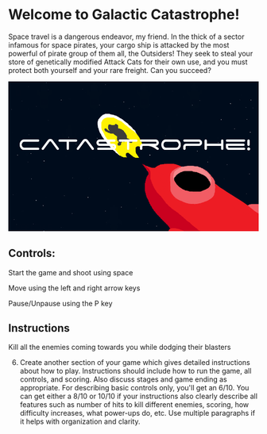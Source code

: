 # Welcome to Galactic Catastrophe!

Space travel is a dangerous endeavor, my friend. In the thick of a sector infamous for space pirates, your cargo ship is attacked by the most powerful of pirate group of them all, the Outsiders! They seek to steal your store of genetically modified Attack Cats for their own use, and you must protect both yourself and your rare freight. Can you succeed?

![alt text](https://raw.githubusercontent.com/meduka/space-shooter-game/master/screenshots/screenshot1.PNG "Catastrophe!")



## Controls:


Start the game and shoot using space


Move using the left and right arrow keys


Pause/Unpause using the P key

## Instructions

Kill all the enemies coming towards you while dodging their blasters

6) Create another section of your game which gives detailed instructions about how to play. Instructions should include how to run the game, all controls, and scoring. Also discuss stages and game ending as appropriate. For describing basic controls only, you'll get an 6/10. You can get either a 8/10 or 10/10 if your instructions also clearly describe all features such as number of hits to kill different enemies, scoring, how difficulty increases, what power-ups do, etc. Use multiple paragraphs if it helps with organization and clarity.
